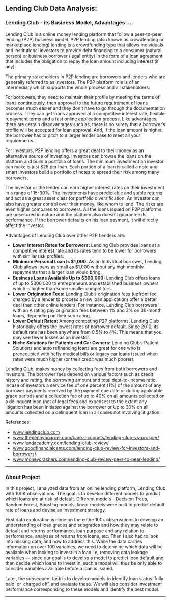 ## Lending Club Data Analysis:

### Lending Club - its Business Model, Advantages ....

Lending Club is a online money lending platform that follow a peer-to-peer lending (P2P) business model. P2P lending (also known as crowdlending or marketplace lending) lending is a crowdfunding type that allows individuals and institutional investors to provide debt financing to a consumer (natural person) or business borrower (legal entity) in the form of a loan agreement that includes the obligation to repay the loan amount including interest (if any).
 
The primary stakeholders in P2P lending are borrowers and lenders who are generally referred to as investors. The P2P platform role is of an intermediary which supports the whole process and all stakeholders. 

For borrowers, they need to maintain their profile by meeting the terms of loans continuously, then approval to the future requirement of loans becomes much easier and they don't have to go through the documentation process. They can get loans approved at a competitive interest rate, flexible repayment terms and a fast online application process. Like advantages, there are certain disadvantages such as, there is no surety that a borrower’s profile will be accepted for loan approval. And, if the loan amount is higher, the borrower has to pitch to a larger lender base to meet all your requirements.

For investors, P2P lending offers a great deal to their money as an alternative source of investing. Investors can browse the loans on the platform and build a portfolio of loans. The minimum investment an investor can make is just $25 per loan. Each portion of a loan is called a note and smart investors build a portfolio of notes to spread their risk among many borrowers. 

The investor or the lender can earn higher interest rates on their investment in a range of 15-30%. The investments have predictable and stable returns and act as a great asset class for portfolio diversification. An investor can also have greater control over their money, like whom to lend. The risks are even higher compared to borrowers. All the loans issued on P2P platforms are unsecured in nature and the platform also doesn’t guarantee its performance. If the borrower defaults on his loan payment, it will directly affect the investor.

Advantages of Lending Club over other P2P Lenders are:
- **Lower Interest Rates for Borrowers:** Lending Club provides loans at a competitive interest rate and its rates tend to be lower for borrowers with similar risk profiles.
- **Minimum Personal Loan Is $1,000:** As an individual borrower, Lending Club allows loans as small as $1,000 without any high monthly repayments that a larger loan would bring.
- **Business Loans Available Up to $300,000:** Lending Club offers loans of up to $300,000 to entrepreneurs and established business owners which is higher than some smaller competitors.
- **Lower Origination Fees:** Lending Club’s origination fees (upfront fee charged by a lender to process a new loan application) offer a better deal than other online lenders. For instance, Lending Club borrowers with an A rating pay origination fees between 1% and 3% on 36-month loans, depending on their sub-rating.
- **Lower Default Rates:** Among competing P2P platforms, Lending Club historically offers the lowest rates of borrower default. Since 2010, its default rate has been anywhere from 0.5% to 4%. This means that you may see fewer losses as an investor. 
- **Niche Solutions for Patients and Car Owners:** Lending Club’s Patient Solutions and auto refinancing loans are great for one who is preoccupied with hefty medical bills or legacy car loans issued when rates were much higher (or their credit was much poorer).

Lending Club, makes money by collecting fees from both borrowers and investors. The borrower fees depend on various factors such as credit history and rating, the borrowing amount and total debt-to-income ratio. Incase of investors a service fee of one percent (1%) of the amount of any borrower payments received by the payment due date or during applicable grace periods and a collection fee of up to 40% on all amounts collected on a delinquent loan (net of legal fees and expenses) to the extent any litigation has been initiated against the borrower or Up to 30% on all amounts collected on a delinquent loan in all cases not involving litigation.


References:
- www.lendingclub.com
- www.thepennyhoarder.com/bank-accounts/lending-club-vs-prosper/
- www.lendacademy.com/lending-club-review/
- www.goodfinancialcents.com/lending-club-review-for-investors-and-borrowers/
- www.moneycrashers.com/lending-club-review-peer-to-peer-lending/


---
### About Project

In this project, I analyzed data from an online lending platform, Lending Club with 100K observations. The goal is to develop different models to predict which loans are at risk of default. Different models - Decision Trees, Random Forest, Boosting models, linear models were built to predict default rate of loans and devise an investment strategy.

First data exploration is done on the entire 100k observations to develop an understanding of loan grades and subgrades and how they may relate to default and returns performance, loan purpose and any relation to performance, analyses of returns from loans, etc. Then I also had to look into missing data, and how to address this. While the data carries information on over 100 variables, we need to determine which data will be available when looking to invest in a loan i.e, removing data leakage variables — since our goal is to develop a model to predict loan default and then decide which loans to invest in; such a model will thus be only able to consider variables available before a loan is issued.

Later, the subsequent task is to develop models to identify loan status ‘fully paid’ or ‘charged off’, and evaluate these. We will also consider investment performance corresponding to these models and identify the best model.

---

